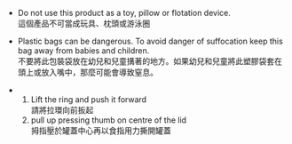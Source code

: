 - Do not use this product as a toy, pillow or flotation device.
  <br>這個產品不可當成玩具、枕頭或游泳圈

- Plastic bags can be dangerous. To avoid danger of suffocation keep this bag away from babies and children.
  <br>不要將此包裝袋放在幼兒和兒童搆著的地方。如果幼兒和兒童將此塑膠袋套在頭上或放入嘴中，那麼可能會導致窒息。

- 1. Lift the ring and push it forward
     <br>請將拉環向前扳起
  2. pull up pressing thumb on centre of the lid
     <br>拇指壓於罐蓋中心再以食指用力撕開罐蓋
     
